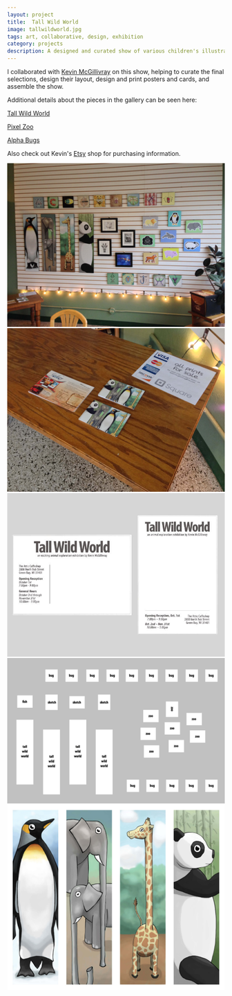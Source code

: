 ```yaml
---
layout: project
title:  Tall Wild World
image: tallwildworld.jpg
tags: art, collaborative, design, exhibition
category: projects
description: A designed and curated show of various children's illustrations, with art by Kevin McGillivray.
---
```

I collaborated with [Kevin McGillivray](http://kevinmcgillivray.net/ "Kevin McGillivray") on this show, helping to curate the final selections, design their layout, design and print posters and cards, and assemble the show.

Additional details about the pieces in the gallery can be seen here:

[Tall Wild World](http://kevinmcgillivray.net/tall-wild-world/ "Tall Wild World")

[Pixel Zoo](http://kevinmcgillivray.net/pixel-zoo "Pixel Zoo")

[Alpha Bugs](http://kevinmcgillivray.net/alphabugs/ "Alpha Bugs")

Also check out Kevin's [Etsy](http://www.etsy.com "Etsy") shop for purchasing information.


![tallwildworld_image01](/img/tallwildworld_image01.jpg "Tall Wild World Image 01")
![tallwildworld_image02](/img/tallwildworld_image02.jpg "Tall Wild World Image 02")
![tallwildworld_image03](/img/tallwildworld_image03.jpg "Tall Wild World Image 03")
![tallwildworld_image04](/img/tallwildworld_image04.png "Tall Wild World Image 04")
![tallwildworld_image05](/img/tallwildworld_image05.jpg "Tall Wild World Image 05")